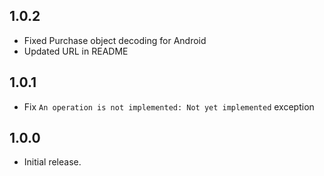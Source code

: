 ## 1.0.2

* Fixed Purchase object decoding for Android
* Updated URL in README 

## 1.0.1

* Fix `An operation is not implemented: Not yet implemented` exception

## 1.0.0

* Initial release.
